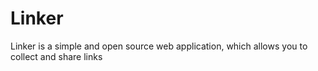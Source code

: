 # Linker

Linker is a simple and open source web application, which allows you to collect and share links

